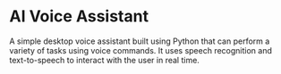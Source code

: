 # AI Voice Assistant
A simple desktop voice assistant built using Python that can perform a variety of tasks using voice commands. It uses speech recognition and text-to-speech to interact with the user in real time.
